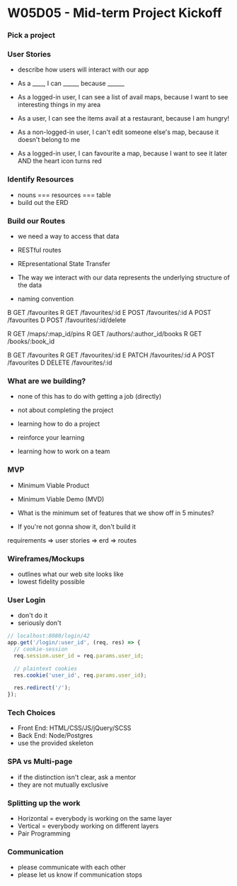 # W05D05 - Mid-term Project Kickoff

### Pick a project

### User Stories
* describe how users will interact with our app
* As a ____, I can _____, because ______

* As a logged-in user, I can see a list of avail maps, because I want to see interesting things in my area
* As a user, I can see the items avail at a restaurant, because I am hungry!

* As a non-logged-in user, I can't edit someone else's map, because it doesn't belong to me

* As a logged-in user, I can favourite a map, because I want to see it later AND the heart icon turns red

### Identify Resources
* nouns === resources === table
* build out the ERD

### Build our Routes
* we need a way to access that data
* RESTful routes

* REpresentational State Transfer
* The way we interact with our data represents the underlying structure of the data
* naming convention

B GET   /favourites
R GET   /favourites/:id
E POST  /favourites/:id
A POST  /favourites
D POST  /favourites/:id/delete

R GET   /maps/:map_id/pins
R GET   /authors/:author_id/books
R GET   /books/:book_id

B GET     /favourites
R GET     /favourites/:id
E PATCH   /favourites/:id
A POST    /favourites
D DELETE  /favourites/:id

### What are we building?
* none of this has to do with getting a job (directly)
* not about completing the project

* learning how to do a project
* reinforce your learning
* learning how to work on a team

### MVP
* Minimum Viable Product
* Minimum Viable Demo (MVD)

* What is the minimum set of features that we show off in 5 minutes?
* If you're not gonna show it, don't build it

requirements => user stories => erd => routes

### Wireframes/Mockups
* outlines what our web site looks like
* lowest fidelity possible

### User Login
* don't do it
* seriously don't

```js
// localhost:8080/login/42
app.get('/login/:user_id', (req, res) => {
  // cookie-session
  req.session.user_id = req.params.user_id;

  // plaintext cookies
  res.cookie('user_id', req.params.user_id);

  res.redirect('/');
});
```

### Tech Choices
* Front End: HTML/CSS/JS/jQuery/SCSS
* Back End: Node/Postgres
* use the provided skeleton

### SPA vs Multi-page
* if the distinction isn't clear, ask a mentor
* they are not mutually exclusive

### Splitting up the work
* Horizontal = everybody is working on the same layer
* Vertical = everybody working on different layers
* Pair Programming

### Communication
* please communicate with each other
* please let us know if communication stops




